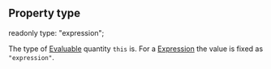 ## Property type

<declaration>

readonly type: "expression";

</declaration>

The type of [Evaluable](reference/v/0.2.1/core/definitions/Evaluable) quantity `this`
is. For a [Expression](reference/v/0.2.1/core/definitions/Expression) the value is
fixed as `"expression"`.